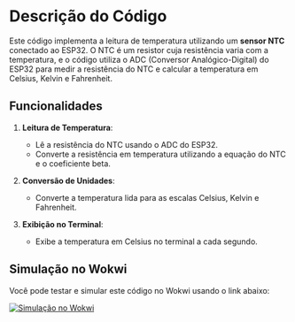 # Descrição do Código

Este código implementa a leitura de temperatura utilizando um **sensor NTC** conectado ao ESP32. O NTC é um resistor cuja resistência varia com a temperatura, e o código utiliza o ADC (Conversor Analógico-Digital) do ESP32 para medir a resistência do NTC e calcular a temperatura em Celsius, Kelvin e Fahrenheit.

## Funcionalidades

1. **Leitura de Temperatura**:
   - Lê a resistência do NTC usando o ADC do ESP32.
   - Converte a resistência em temperatura utilizando a equação do NTC e o coeficiente beta.

2. **Conversão de Unidades**:
   - Converte a temperatura lida para as escalas Celsius, Kelvin e Fahrenheit.

3. **Exibição no Terminal**:
   - Exibe a temperatura em Celsius no terminal a cada segundo.

## Simulação no Wokwi

Você pode testar e simular este código no Wokwi usando o link abaixo:

[![Simulação no Wokwi](https://img.shields.io/badge/Simulação-Wokwi-blue)](https://wokwi.com/projects/425520029900674049)